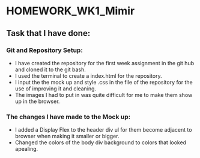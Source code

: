 # HOMEWORK_WK1_Mimir

## Task that I have done:

### Git and Repository Setup:
* I have created the repository for the first week assignment in the git hub and cloned it to the git bash.
* I used the terminal to create a index.html for the repository.
* I input the the mock up and style .css in the file of the repository for the use of improving it and cleaning.
* The images I had to put in was quite difficult for me to make them show up in the browser.

### The changes I have made to the Mock up:
* I added a Display Flex to the header div ul for them become adjacent to browser when making it smaller or bigger.
* Changed the colors of the body div background to colors that looked apealing.